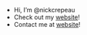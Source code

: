 - Hi, I’m @nickcrepeau
- Check out my [website](https://nickcrepeau.com/)!
- Contact me at [website](mailto:gmail@nickcrepeau.com)!
